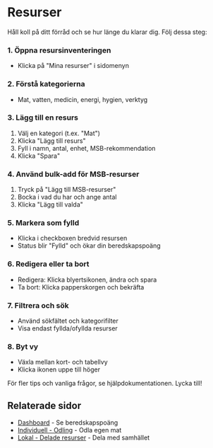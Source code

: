 # Resurser
Håll koll på ditt förråd och se hur länge du klarar dig. Följ dessa steg:

### 1. Öppna resursinventeringen
- Klicka på "Mina resurser" i sidomenyn

### 2. Förstå kategorierna
- Mat, vatten, medicin, energi, hygien, verktyg

### 3. Lägg till en resurs
1. Välj en kategori (t.ex. "Mat")
2. Klicka "Lägg till resurs"
3. Fyll i namn, antal, enhet, MSB-rekommendation
4. Klicka "Spara"

### 4. Använd bulk-add för MSB-resurser
1. Tryck på "Lägg till MSB-resurser"
2. Bocka i vad du har och ange antal
3. Klicka "Lägg till valda"

### 5. Markera som fylld
- Klicka i checkboxen bredvid resursen
- Status blir "Fylld" och ökar din beredskapspoäng

### 6. Redigera eller ta bort
- Redigera: Klicka blyertsikonen, ändra och spara
- Ta bort: Klicka papperskorgen och bekräfta

### 7. Filtrera och sök
- Använd sökfältet och kategorifilter
- Visa endast fyllda/ofyllda resurser

### 8. Byt vy
- Växla mellan kort- och tabellvy
- Klicka ikonen uppe till höger

För fler tips och vanliga frågor, se hjälpdokumentationen. Lycka till!

## Relaterade sidor
- [Dashboard](/help/dashboard.md) - Se beredskapspoäng
- [Individuell - Odling](/help/individual/cultivation.md) - Odla egen mat
- [Lokal - Delade resurser](/help/local/resources-shared.md) - Dela med samhället